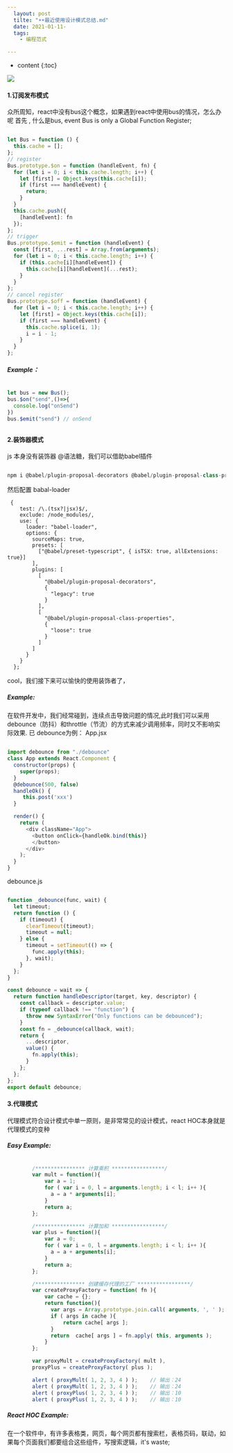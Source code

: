 ```yaml
---
  layout: post
  tilte: "☀️☀️最近使用设计模式总结.md"
  date: 2021-01-11-
  tags: 
    - 编程范式

---
```



* content
{:toc}


![](https://upload-images.jianshu.io/upload_images/15312191-65e75b099f3724f7.png?imageMogr2/auto-orient/strip%7CimageView2/2/w/1240)

#### 1.订阅发布模式

众所周知，react中没有bus这个概念，如果遇到react中使用bus的情况，怎么办呢
首先 , 什么是bus, event Bus is only a Global Function Register;
```js

let Bus = function () {
  this.cache = [];
};
// register
Bus.prototype.$on = function (handleEvent, fn) {
  for (let i = 0; i < this.cache.length; i++) {
    let [first] = Object.keys(this.cache[i]);
    if (first === handleEvent) {
      return;
    }
  }
  this.cache.push({
    [handleEvent]: fn
  });
};
// trigger
Bus.prototype.$emit = function (handleEvent) {
  const [first, ...rest] = Array.from(arguments);
  for (let i = 0; i < this.cache.length; i++) {
    if (this.cache[i][handleEvent]) {
      this.cache[i][handleEvent](...rest);
    }
  }
};
// cancel register
Bus.prototype.$off = function (handleEvent) {
  for (let i = 0; i < this.cache.length; i++) {
    let [first] = Object.keys(this.cache[i]);
    if (first === handleEvent) {
      this.cache.splice(i, 1);
      i = i - 1;
    }
  }
};

```
##### Example：
```js

let bus = new Bus();
bus.$on("send",()=>{
  console.log("onSend")
})
bus.$emit("send") // onSend

```
## 

#### 2.装饰器模式
js 本身没有装饰器 @语法糖，我们可以借助babel插件
```js

npm i @babel/plugin-proposal-decorators @babel/plugin-proposal-class-properties -S

```
然后配置 babal-loader
```
 {
    test: /\.(tsx?|jsx)$/,
    exclude: /node_modules/,
    use: {
      loader: "babel-loader",
      options: {
        sourceMaps: true,
        presets: [
          ["@babel/preset-typescript", { isTSX: true, allExtensions: true}]
        ],
        plugins: [
          [
            "@babel/plugin-proposal-decorators",
            {
              "legacy": true
            }
          ],
          [
            "@babel/plugin-proposal-class-properties",
            {
              "loose": true
            }
          ]
        ]
      }
    }
  };
```
cool，我们接下来可以愉快的使用装饰者了，
##### Example:
在软件开发中，我们经常碰到，连续点击导致问题的情况,此时我们可以采用debounce（防抖）和throttle（节流）的方式来减少调用频率，同时又不影响实际效果.
已 debounce为例：
App.jsx
```js

import debounce from "./debounce"
class App extends React.Component {
  constructor(props) {
    super(props);
  }
  @debounce(500, false)
  handleOk() {
     this.post('xxx')
  }

  render() {
    return (
      <div className="App">
        <button onClick={handleOk.bind(this)}
        </button>
      </div>
    );
  }
}

```
debounce.js
```js

function _debounce(func, wait) {
  let timeout;
  return function () {
    if (timeout) {
      clearTimeout(timeout);
      timeout = null;
    } else {
      timeout = setTimeout(() => {
        func.apply(this);
      }, wait);
    }
  };
}

const debounce = wait => {
  return function handleDescriptor(target, key, descriptor) {
    const callback = descriptor.value;
    if (typeof callback !== "function") {
      throw new SyntaxError("Only functions can be debounced");
    }
    const fn = _debounce(callback, wait);
    return {
      ...descriptor,
      value() {
        fn.apply(this);
      }
    };
  };
};
export default debounce;

```
#### 3.代理模式
代理模式符合设计模式中单一原则，是非常常见的设计模式，react HOC本身就是代理模式的变种
##### Easy Example:
```js

        /**************** 计算乘积 *****************/
        var mult = function(){
            var a = 1;
            for ( var i = 0, l = arguments.length; i < l; i++ ){
              a = a * arguments[i];
            }
            return a;
        };

        /**************** 计算加和 *****************/
        var plus = function(){
            var a = 0;
            for ( var i = 0, l = arguments.length; i < l; i++ ){
              a = a + arguments[i];
            }
            return a;
        };

        /**************** 创建缓存代理的工厂 *****************/
        var createProxyFactory = function( fn ){
            var cache = {};
            return function(){
              var args = Array.prototype.join.call( arguments, ', ' );
              if ( args in cache ){
                  return cache[ args ];
              }
              return  cache[ args ] = fn.apply( this, arguments );
            }
        };

        var proxyMult = createProxyFactory( mult ),
        proxyPlus = createProxyFactory( plus );

        alert ( proxyMult( 1, 2, 3, 4 ) );    // 输出：24
        alert ( proxyMult( 1, 2, 3, 4 ) );    // 输出：24
        alert ( proxyPlus( 1, 2, 3, 4 ) );    // 输出：10
        alert ( proxyPlus( 1, 2, 3, 4 ) );    // 输出：10

```
#####  React HOC Example:

在一个软件中，有许多表格类，网页，每个网页都有搜索栏，表格页码，联动，如果每个页面我们都要组合这些组件，写搜索逻辑，it's waste;
